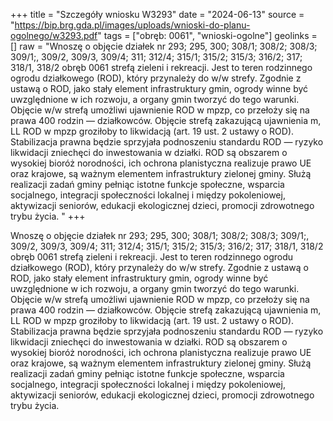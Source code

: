 +++
title = "Szczegóły wniosku W3293"
date = "2024-06-13"
source = "https://bip.brg.gda.pl/images/uploads/wnioski-do-planu-ogolnego/w3293.pdf"
tags = ["obręb: 0061", "wnioski-ogolne"]
geolinks = []
raw = "Wnoszę o objęcie działek nr 293; 295, 300; 308/1; 308/2; 308/3; 309/1;, 309/2, 309/3, 309/4; 311; 312/4; 315/1; 315/2; 315/3; 316/2; 317; 318/1, 318/2 obręb 0061 strefą zieleni i rekreacji. Jest to teren rodzinnego ogrodu działkowego (ROD), który przynależy do w/w strefy. Zgodnie z ustawą o ROD, jako stały element infrastruktury gmin, ogrody winne być uwzględnione w ich rozwoju, a organy gmin tworzyć do tego warunki. Objęcie w/w strefą umożliwi ujawnienie ROD w mpzp, co przełoży się na prawa 400 rodzin — działkowców. Objęcie strefą zakazującą ujawnienia  m, LL ROD w mpzp groziłoby to likwidacją (art. 19 ust. 2 ustawy o ROD). Stabilizacja prawna będzie sprzyjała podnoszeniu standardu ROD — ryzyko likwidacji zniechęci do inwestowania w działki. ROD są obszarem o wysokiej bioróż norodności, ich ochrona planistyczna realizuje prawo UE oraz krajowe, są ważnym elementem infrastruktury zielonej gminy. Służą realizacji zadań gminy pełniąc istotne funkcje społeczne, wsparcia socjalnego, integracji społeczności lokalnej i między pokoleniowej, aktywizacji seniorów, edukacji ekologicznej dzieci, promocji zdrowotnego trybu życia. "
+++

Wnoszę o objęcie działek nr 293; 295, 300; 308/1; 308/2; 308/3; 309/1;, 309/2, 309/3, 309/4; 311; 312/4;
315/1; 315/2; 315/3; 316/2; 317; 318/1, 318/2 obręb 0061 strefą zieleni i rekreacji. Jest to teren rodzinnego ogrodu
działkowego (ROD), który przynależy do w/w strefy. Zgodnie z ustawą o ROD, jako stały element infrastruktury gmin,
ogrody winne być uwzględnione w ich rozwoju, a organy gmin tworzyć do tego warunki. Objęcie w/w strefą umożliwi
ujawnienie ROD w mpzp, co przełoży się na prawa 400 rodzin — działkowców. Objęcie strefą zakazującą ujawnienia
 m, LL
ROD w mpzp groziłoby to likwidacją (art. 19 ust. 2 ustawy o ROD). Stabilizacja prawna będzie sprzyjała podnoszeniu
standardu ROD — ryzyko likwidacji zniechęci do inwestowania w działki. ROD są obszarem o wysokiej bioróż norodności,
ich ochrona planistyczna realizuje prawo UE oraz krajowe, są ważnym elementem infrastruktury zielonej gminy. Służą
realizacji zadań gminy pełniąc istotne funkcje społeczne, wsparcia socjalnego, integracji społeczności lokalnej i
między pokoleniowej, aktywizacji seniorów, edukacji ekologicznej dzieci, promocji zdrowotnego trybu życia.



